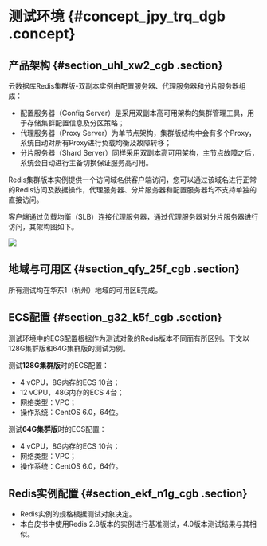 # 测试环境 {#concept_jpy_trq_dgb .concept}

## 产品架构 {#section_uhl_xw2_cgb .section}

云数据库Redis集群版-双副本实例由配置服务器、代理服务器和分片服务器组成：

-   配置服务器（Config Server）是采用双副本高可用架构的集群管理工具，用于存储集群配置信息及分区策略；
-   代理服务器（Proxy Server）为单节点架构，集群版结构中会有多个Proxy，系统自动对所有Proxy进行负载均衡及故障转移；
-   分片服务器（Shard Server）同样采用双副本高可用架构，主节点故障之后，系统会自动进行主备切换保证服务高可用。

Redis集群版本实例提供一个访问域名供客户端访问，您可以通过该域名进行正常的Redis访问及数据操作，代理服务器、分片服务器和配置服务器均不支持单独的直接访问。

客户端通过负载均衡（SLB）连接代理服务器，通过代理服务器对分片服务器进行访问，其架构图如下。

![](http://static-aliyun-doc.oss-cn-hangzhou.aliyuncs.com/assets/img/80010/154752982334428_zh-CN.png)

## 地域与可用区 {#section_qfy_25f_cgb .section}

所有测试均在华东1（杭州）地域的可用区E完成。

## ECS配置 {#section_g32_k5f_cgb .section}

测试环境中的ECS配置根据作为测试对象的Redis版本不同而有所区别。下文以128G集群版和64G集群版的测试为例。

测试**128G集群版**时的ECS配置：

-   4 vCPU，8G内存的ECS 10台；
-   12 vCPU，48G内存的ECS 4台；
-   网络类型：VPC；
-   操作系统：CentOS 6.0，64位。

测试**64G集群版**时的ECS配置：

-   4 vCPU，8G内存的ECS 10台；
-   网络类型：VPC；
-   操作系统：CentOS 6.0，64位。

## Redis实例配置 {#section_ekf_n1g_cgb .section}

-   Redis实例的规格根据测试对象决定。
-   本白皮书中使用Redis 2.8版本的实例进行基准测试，4.0版本测试结果与其相似。

